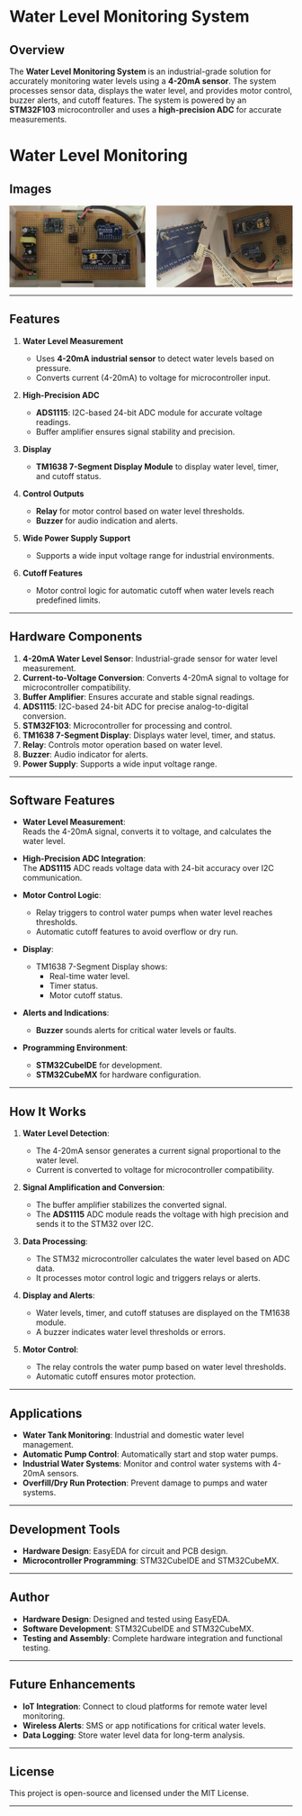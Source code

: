 # Water Level Monitoring System

## Overview
The **Water Level Monitoring System** is an industrial-grade solution for accurately monitoring water levels using a **4-20mA sensor**. The system processes sensor data, displays the water level, and provides motor control, buzzer alerts, and cutoff features. The system is powered by an **STM32F103** microcontroller and uses a **high-precision ADC** for accurate measurements.

# Water Level Monitoring

## Images

<!-- Water Level Monitoring Images -->
<div style="display: flex; justify-content: space-between;">
    <img src="https://github.com/karthirilla/karthikrilla.github.io/blob/main/PROJECTS/WATER%20LVEL%20MONITORING/WATER_LEVEL_MONITORING_1.jpg" alt="Water Level Monitoring 1" style="width: 48%;"/>
    <img src="https://github.com/karthirilla/karthikrilla.github.io/blob/main/PROJECTS/WATER%20LVEL%20MONITORING/WATER_LEVEL_MONITORING_2.jpg" alt="Water Level Monitoring 2" style="width: 48%;"/>
</div>


---

## Features

1. **Water Level Measurement**  
   - Uses **4-20mA industrial sensor** to detect water levels based on pressure.  
   - Converts current (4-20mA) to voltage for microcontroller input.

2. **High-Precision ADC**  
   - **ADS1115**: I2C-based 24-bit ADC module for accurate voltage readings.  
   - Buffer amplifier ensures signal stability and precision.

3. **Display**  
   - **TM1638 7-Segment Display Module** to display water level, timer, and cutoff status.

4. **Control Outputs**  
   - **Relay** for motor control based on water level thresholds.  
   - **Buzzer** for audio indication and alerts.

5. **Wide Power Supply Support**  
   - Supports a wide input voltage range for industrial environments.

6. **Cutoff Features**  
   - Motor control logic for automatic cutoff when water levels reach predefined limits.  

---

## Hardware Components

1. **4-20mA Water Level Sensor**: Industrial-grade sensor for water level measurement.  
2. **Current-to-Voltage Conversion**: Converts 4-20mA signal to voltage for microcontroller compatibility.  
3. **Buffer Amplifier**: Ensures accurate and stable signal readings.  
4. **ADS1115**: I2C-based 24-bit ADC for precise analog-to-digital conversion.  
5. **STM32F103**: Microcontroller for processing and control.  
6. **TM1638 7-Segment Display**: Displays water level, timer, and status.  
7. **Relay**: Controls motor operation based on water level.  
8. **Buzzer**: Audio indicator for alerts.  
9. **Power Supply**: Supports a wide input voltage range.

---

## Software Features

- **Water Level Measurement**:  
   Reads the 4-20mA signal, converts it to voltage, and calculates the water level.

- **High-Precision ADC Integration**:  
   The **ADS1115** ADC reads voltage data with 24-bit accuracy over I2C communication.

- **Motor Control Logic**:  
   - Relay triggers to control water pumps when water level reaches thresholds.  
   - Automatic cutoff features to avoid overflow or dry run.

- **Display**:  
   - TM1638 7-Segment Display shows:  
      - Real-time water level.  
      - Timer status.  
      - Motor cutoff status.

- **Alerts and Indications**:  
   - **Buzzer** sounds alerts for critical water levels or faults.  

- **Programming Environment**:  
   - **STM32CubeIDE** for development.  
   - **STM32CubeMX** for hardware configuration.

---

## How It Works

1. **Water Level Detection**:  
   - The 4-20mA sensor generates a current signal proportional to the water level.  
   - Current is converted to voltage for microcontroller compatibility.

2. **Signal Amplification and Conversion**:  
   - The buffer amplifier stabilizes the converted signal.  
   - The **ADS1115** ADC module reads the voltage with high precision and sends it to the STM32 over I2C.

3. **Data Processing**:  
   - The STM32 microcontroller calculates the water level based on ADC data.  
   - It processes motor control logic and triggers relays or alerts.

4. **Display and Alerts**:  
   - Water levels, timer, and cutoff statuses are displayed on the TM1638 module.  
   - A buzzer indicates water level thresholds or errors.

5. **Motor Control**:  
   - The relay controls the water pump based on water level thresholds.  
   - Automatic cutoff ensures motor protection.

---

## Applications

- **Water Tank Monitoring**: Industrial and domestic water level management.  
- **Automatic Pump Control**: Automatically start and stop water pumps.  
- **Industrial Water Systems**: Monitor and control water systems with 4-20mA sensors.  
- **Overfill/Dry Run Protection**: Prevent damage to pumps and water systems.

---

## Development Tools

- **Hardware Design**: EasyEDA for circuit and PCB design.  
- **Microcontroller Programming**: STM32CubeIDE and STM32CubeMX.  

---

## Author

- **Hardware Design**: Designed and tested using EasyEDA.  
- **Software Development**: STM32CubeIDE and STM32CubeMX.  
- **Testing and Assembly**: Complete hardware integration and functional testing.

---

## Future Enhancements

- **IoT Integration**: Connect to cloud platforms for remote water level monitoring.  
- **Wireless Alerts**: SMS or app notifications for critical water levels.  
- **Data Logging**: Store water level data for long-term analysis.  

---

## License

This project is open-source and licensed under the MIT License.

---
